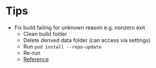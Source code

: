 # Tips
- Fix build failing for unknown reason e.g. nonzero exit
	- Clean build folder
	- Delete derived data folder (can access via settings)
	- Run `pod install --repo-update`
	- Re-run
	- [Reference](https://stackoverflow.com/questions/52387452/command-compileswift-failed-with-a-nonzero-exit-code-in-xcode-10) 